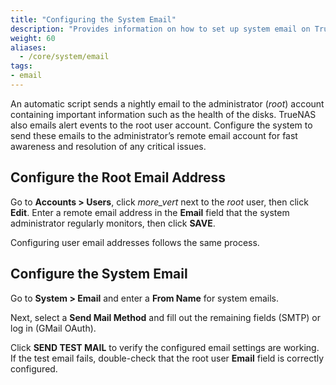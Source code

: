 ```yaml
---
title: "Configuring the System Email"
description: "Provides information on how to set up system email on TrueNAS CORE."
weight: 60
aliases:
  - /core/system/email
tags:
- email
---
```




An automatic script sends a nightly email to the administrator (*root*) account containing important information such as the health of the disks.
TrueNAS also emails alert events to the root user account.
Configure the system to send these emails to the administrator’s remote email account for fast awareness and resolution of any critical issues.

## Configure the Root Email Address

Go to **Accounts > Users**, click <i class="material-icons" aria-hidden="true" title="Options">more_vert</i> next to the *root* user, then click **Edit**.
Enter a remote email address in the **Email** field that the system administrator regularly monitors, then click **SAVE**.

Configuring user email addresses follows the same process.

## Configure the System Email

Go to **System > Email** and enter a **From Name** for system emails.

Next, select a **Send Mail Method** and fill out the remaining fields (SMTP) or log in (GMail OAuth).

Click **SEND TEST MAIL** to verify the configured email settings are working.
If the test email fails, double-check that the root user **Email** field is correctly configured.
